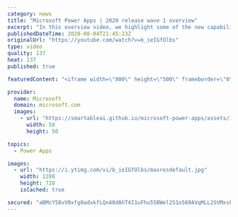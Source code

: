 ```yaml
---
category: news
title: "Microsoft Power Apps | 2020 release wave 1 overview"
excerpt: "In this overview video, we highlight some of the new capabilities included in the latest update to Microsoft Power Apps.      Here are the capabilities covered:     UI enhancements       • Save is always visible       • Chart formatting  Grid user experience enhancements       • Conditional search  "
publishedDateTime: 2020-08-04T21:45:23Z
originalUrl: "https://youtube.com/watch?v=b_ieIGfOlbs"
type: video
quality: 137
heat: 137
published: true

featuredContent: "<iframe width=\"800\" height=\"500\" frameborder=\"0\" src=\"https://www.youtube.com/embed/b_ieIGfOlbs\" allow=\"accelerometer; autoplay; encrypted-media; gyroscope; picture-in-picture\" allowfullscreen></iframe>"

provider:
  name: Microsoft
  domain: microsoft.com
  images:
    - url: "https://smartableai.github.io/microsoft-power-apps/assets/images/organizations/microsoft.com-50x50.jpg"
      width: 50
      height: 50

topics:
  - Power Apps

images:
  - url: "https://i.ytimg.com/vi/b_ieIGfOlbs/maxresdefault.jpg"
    width: 1280
    height: 720
    isCached: true

secured: "aBMcY58vV0xfg0adxkfLQn40dAhT4I1uFhu55BWel2S1o569AVqMLL2SVMxsF54SE5UalxIe/8FISv+IbNPrqlhwWlxDechoERIlG851LpyEGZImb/DVKYMwy8c1yNDG37Ew6EKR6Jk1f29nvXMHxK1t6g9fErjEyPQpu5o7e9uTJyNNDn7RxPieb6n+2o8Z88sOBtX/00Vtxzqm0GVYoUkt/AAwQJTXdGRLkVjzftEQbWbh4miNUNu+ZoWFDKeDM9ECWVpyGDmSHNTyLCcj/162jLlWoog2UwUEONhgf8uJImAx1Y1WIPwygRP4U6Jte5jepshTS0T3gfGk15Fgw5YhG9pbLs+f2wYq8kmdvVU8ZhkdxcvkIg2OW6+W7Tvx7qkX1iKYeoVidA5VaxJONAHbOdc3baHjgdiVvFUrF+M1FmnsHPYXpymsz9bfQ8FP;Drvlox2XEYO5mabeZhOxhw=="
---
```


